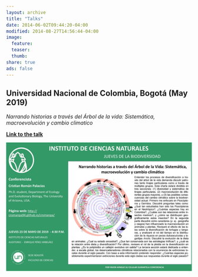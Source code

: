 ```yaml
---
layout: archive
title: "Talks"
date: 2014-06-02T09:44:20-04:00
modified: 2014-08-27T14:56:44-04:00
image:
  feature:
  teaser:
  thumb:
share: true
ads: false
---
```


## Universidad Nacional de Colombia, Bogotá (May 2019)

*Narrando historias a través del Árbol de la vida: Sistemática, macroevolución y cambio climatico*

  [**Link to the talk**](https://www.youtube.com/watch?v=lwHcw65gxI0)

![Flyer_ICN](ICN_Talk_2019.jpg)
